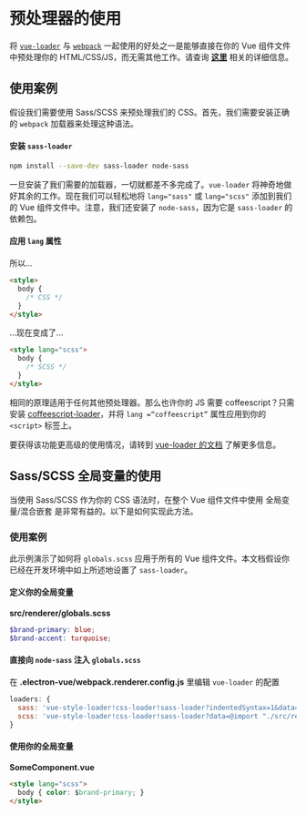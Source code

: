 # 预处理器的使用

将 [`vue-loader`](https://github.com/vuejs/vue-loader) 与 [`webpack`](https://github.com/webpack/webpack) 一起使用的好处之一是能够直接在你的 Vue 组件文件中预处理你的 HTML/CSS/JS，而无需其他工作。请查询 [**这里**](https://vuejs.org/v2/guide/single-file-components.html) 相关的详细信息。

## 使用案例

假设我们需要使用 Sass/SCSS 来预处理我们的 CSS。首先，我们需要安装正确的 `webpack` 加载器来处理这种语法。

#### 安装 `sass-loader`

```bash
npm install --save-dev sass-loader node-sass
```

一旦安装了我们需要的加载器，一切就都差不多完成了。`vue-loader` 将神奇地做好其余的工作。现在我们可以轻松地将 `lang="sass"` 或 `lang="scss"` 添加到我们的 Vue 组件文件中。注意，我们还安装了 `node-sass`，因为它是 `sass-loader` 的依赖包。

#### 应用 `lang` 属性

所以...

```html
<style>
  body {
    /* CSS */
  }
</style>
```

...现在变成了...

```html
<style lang="scss">
  body {
    /* SCSS */
  }
</style>
```

相同的原理适用于任何其他预处理器。那么也许你的 JS 需要 coffeescript？只需安装 [coffeescript-loader](https://github.com/webpack/coffee-loader)，并将 `lang =“coffeescript”` 属性应用到你的 `<script>` 标签上。

要获得该功能更高级的使用情况，请转到 [vue-loader 的文档](http://vue-loader.vuejs.org/en/configurations/pre-processors.html) 了解更多信息。

## Sass/SCSS 全局变量的使用

当使用 Sass/SCSS 作为你的 CSS 语法时，在整个 Vue 组件文件中使用 全局变量/混合嵌套 是非常有益的。以下是如何实现此方法。

### 使用案例

此示例演示了如何将 `globals.scss` 应用于所有的 Vue 组件文件。本文档假设你已经在开发环境中如上所述地设置了 `sass-loader`。

#### 定义你的全局变量

**src/renderer/globals.scss**

```scss
$brand-primary: blue;
$brand-accent: turquoise;
```

#### 直接向 `node-sass` 注入 `globals.scss`

在 **.electron-vue/webpack.renderer.config.js** 里编辑 `vue-loader` 的配置

```js
loaders: {
  sass: 'vue-style-loader!css-loader!sass-loader?indentedSyntax=1&data=@import "./src/renderer/globals"',
  scss: 'vue-style-loader!css-loader!sass-loader?data=@import "./src/renderer/globals";'
}
```

#### 使用你的全局变量

**SomeComponent.vue**

```html
<style lang="scss">
  body { color: $brand-primary; }
</style>
```
